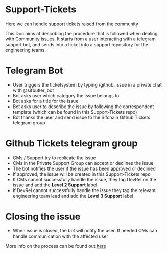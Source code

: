 # Support-Tickets
Here we can hendle support tickets raised from the community

This Doc aims at describing the procedure that is followed when dealing with Community issues.
It starts from a user interacting with a telegram support bot, and sends into a ticket into a support repository for the engineering teams.

# Telegram Bot

- User triggers the ticketsystem by typing /github_issue in a private chat with @sifbutler_bot 
- Bot asks user which category the issue belongs to
- Bot asks for a title for the issue
- Bot asks user to describe the issue by following the correspondent template (which can be found in this Support-Tickets repo)
- Bot thanks the user and send issue to the Sifchain Github Tickets telegram group

# Github Tickets telegram group

- CMs / Support try to replicate the issue
- CMs in the Private Support Group can accept or declines the issue
- The bot notifies the user if the issue has been approved or declined
- If approved, the issue will be created in this Support-Tickets repo
- If CMs cannot successfully handle the issue, they tag DevRel on the issue and add the **Level 2 Support** label
- If DevRel cannot successfully handle the issue they tag the relevant engineering team lead and add the **Level 3 Support** label


# Closing the issue

- When issue is closed, the bot will notify the user. If needed CMs can handle communication with the affected user


More info on the process can be found out [here](https://www.notion.so/Support-Guidelines-055f42e061764de29202fdd8f2972934)
